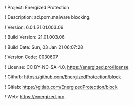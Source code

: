 ! Project: Energized Protection

! Description: ad.porn.malware blocking.

! Version: 6.0.1.21.01.003.06

! Build Version: 21.01.003.06

! Build Date: Sun, 03 Jan 21 06:07:28

! Version Code: 0030607

! License: CC BY-NC-SA 4.0, https://energized.pro/license

! Github: https://github.com/EnergizedProtection/block

! Gitlab: https://gitlab.com/EnergizedProtection/block


! Web: https://energized.pro
